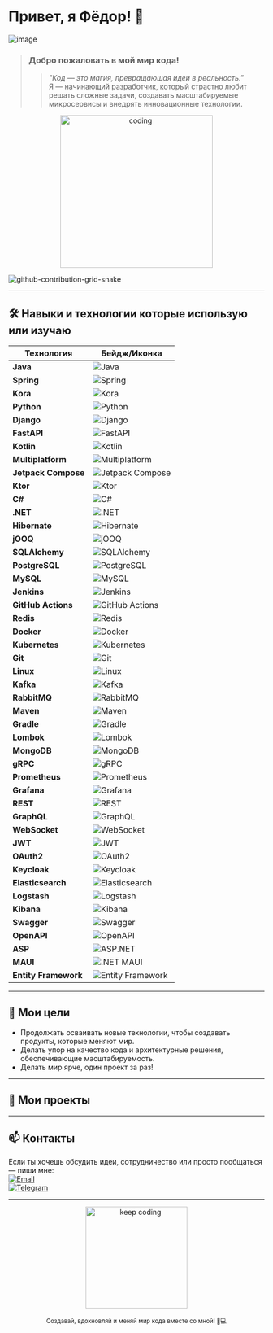 # Привет, я **Фёдор**! 👋
![image](https://github.com/user-attachments/assets/18f594b2-0b20-4cc7-8669-8a2b38dc2de5)

> ### Добро пожаловать в мой мир кода!
> > *"Код — это магия, превращающая идеи в реальность."*  
> Я — начинающий разработчик, который страстно любит решать сложные задачи, создавать масштабируемые микросервисы и внедрять инновационные технологии.   
> 

<div align="center">
  <img src="https://media.giphy.com/media/26BRuo6sLetdllPAQ/giphy.gif" alt="coding" width="300"/>
</div>

![github-contribution-grid-snake](https://user-images.githubusercontent.com/40397740/187086679-84d7cd96-4311-4454-b3c7-f44b47a2477c.svg)

---

## :hammer_and_wrench: Навыки и технологии которые использую или изучаю

| Технология           | Бейдж/Иконка |
|----------------------|--------------|
| **Java**             | ![Java](https://img.shields.io/badge/Java-ED8B00?style=for-the-badge&logo=java&logoColor=white) |
| **Spring**           | ![Spring](https://img.shields.io/badge/Spring-6DB33F?style=for-the-badge&logo=spring&logoColor=white) |
| **Kora**             | ![Kora](https://img.shields.io/badge/Kora-FF69B4?style=for-the-badge&logo=&logoColor=white) <!-- Кастомный бейдж для Kora --> |
| **Python**           | ![Python](https://img.shields.io/badge/Python-3776AB?style=for-the-badge&logo=python&logoColor=white) |
| **Django**           | ![Django](https://img.shields.io/badge/Django-092E20?style=for-the-badge&logo=django&logoColor=white) |
| **FastAPI**          | ![FastAPI](https://img.shields.io/badge/FastAPI-009688?style=for-the-badge&logo=fastapi&logoColor=white) |
| **Kotlin**           | ![Kotlin](https://img.shields.io/badge/Kotlin-0095D5?style=for-the-badge&logo=kotlin&logoColor=white) |
| **Multiplatform**    | ![Multiplatform](https://img.shields.io/badge/Multiplatform-FF1493?style=for-the-badge) <!-- Кастомный яркий бейдж --> |
| **Jetpack Compose**  | ![Jetpack Compose](https://img.shields.io/badge/JetpackCompose-4285F4?style=for-the-badge&logo=android&logoColor=white) |
| **Ktor**             | ![Ktor](https://img.shields.io/badge/Ktor-0A1E44?style=for-the-badge&logo=kotlin&logoColor=white) |
| **C#**               | ![C#](https://img.shields.io/badge/C%23-239120?style=for-the-badge&logo=csharp&logoColor=white) |
| **.NET**             | ![.NET](https://img.shields.io/badge/.NET-512BD4?style=for-the-badge&logo=.net&logoColor=white) |
| **Hibernate**        | ![Hibernate](https://img.shields.io/badge/Hibernate-59666C?style=for-the-badge&logo=hibernate&logoColor=white) |
| **jOOQ**             | ![jOOQ](https://img.shields.io/badge/jOOQ-009688?style=for-the-badge) |
| **SQLAlchemy**       | ![SQLAlchemy](https://img.shields.io/badge/SQLAlchemy-CC0000?style=for-the-badge) |
| **PostgreSQL**       | ![PostgreSQL](https://img.shields.io/badge/PostgreSQL-336791?style=for-the-badge&logo=postgresql&logoColor=white) |
| **MySQL**            | ![MySQL](https://img.shields.io/badge/MySQL-4479A1?style=for-the-badge&logo=mysql&logoColor=white) |
| **Jenkins**          | ![Jenkins](https://img.shields.io/badge/Jenkins-D24939?style=for-the-badge&logo=jenkins&logoColor=white) |
| **GitHub Actions**   | ![GitHub Actions](https://img.shields.io/badge/GitHub_Actions-2088FF?style=for-the-badge&logo=github&logoColor=white) |
| **Redis**            | ![Redis](https://img.shields.io/badge/Redis-DC382D?style=for-the-badge&logo=redis&logoColor=white) |
| **Docker**           | ![Docker](https://img.shields.io/badge/Docker-2496ED?style=for-the-badge&logo=docker&logoColor=white) |
| **Kubernetes**       | ![Kubernetes](https://img.shields.io/badge/Kubernetes-326CE5?style=for-the-badge&logo=kubernetes&logoColor=white) |
| **Git**              | ![Git](https://img.shields.io/badge/Git-F05032?style=for-the-badge&logo=git&logoColor=white) |
| **Linux**            | ![Linux](https://img.shields.io/badge/Linux-FCC624?style=for-the-badge&logo=linux&logoColor=black) |
| **Kafka**            | ![Kafka](https://img.shields.io/badge/Apache_Kafka-231F20?style=for-the-badge&logo=apachekafka&logoColor=white) |
| **RabbitMQ**         | ![RabbitMQ](https://img.shields.io/badge/RabbitMQ-FF6600?style=for-the-badge&logo=rabbitmq&logoColor=white) |
| **Maven**            | ![Maven](https://img.shields.io/badge/Maven-C71A36?style=for-the-badge&logo=apachemaven&logoColor=white) |
| **Gradle**           | ![Gradle](https://img.shields.io/badge/Gradle-02303A?style=for-the-badge&logo=gradle&logoColor=white) |
| **Lombok**           | ![Lombok](https://img.shields.io/badge/Lombok-FF4088?style=for-the-badge) |
| **MongoDB**          | ![MongoDB](https://img.shields.io/badge/MongoDB-47A248?style=for-the-badge&logo=mongodb&logoColor=white) |
| **gRPC**             | ![gRPC](https://img.shields.io/badge/gRPC-4285F4?style=for-the-badge&logo=grpc&logoColor=white) |
| **Prometheus**       | ![Prometheus](https://img.shields.io/badge/Prometheus-E6522C?style=for-the-badge&logo=prometheus&logoColor=white) |
| **Grafana**          | ![Grafana](https://img.shields.io/badge/Grafana-F46800?style=for-the-badge&logo=grafana&logoColor=white) |
| **REST**             | ![REST](https://img.shields.io/badge/REST-000000?style=for-the-badge) |
| **GraphQL**          | ![GraphQL](https://img.shields.io/badge/GraphQL-E10098?style=for-the-badge&logo=graphql&logoColor=white) |
| **WebSocket**        | ![WebSocket](https://img.shields.io/badge/WebSocket-010101?style=for-the-badge) |
| **JWT**              | ![JWT](https://img.shields.io/badge/JWT-000000?style=for-the-badge) |
| **OAuth2**           | ![OAuth2](https://img.shields.io/badge/OAuth2-4285F4?style=for-the-badge) |
| **Keycloak**         | ![Keycloak](https://img.shields.io/badge/Keycloak-003366?style=for-the-badge&logo=keycloak&logoColor=white) |
| **Elasticsearch**    | ![Elasticsearch](https://img.shields.io/badge/Elasticsearch-005571?style=for-the-badge&logo=elasticsearch&logoColor=white) |
| **Logstash**         | ![Logstash](https://img.shields.io/badge/Logstash-005571?style=for-the-badge&logo=logstash&logoColor=white) |
| **Kibana**           | ![Kibana](https://img.shields.io/badge/Kibana-005571?style=for-the-badge&logo=kibana&logoColor=white) |
| **Swagger**          | ![Swagger](https://img.shields.io/badge/Swagger-85EA2D?style=for-the-badge&logo=swagger&logoColor=white) |
| **OpenAPI**          | ![OpenAPI](https://img.shields.io/badge/OpenAPI-652B90?style=for-the-badge&logo=openapiinitiative&logoColor=white) |
| **ASP**              | ![ASP.NET](https://img.shields.io/badge/ASP.NET-512BD4?style=for-the-badge&logo=.net&logoColor=white) |
| **MAUI**             | ![.NET MAUI](https://img.shields.io/badge/.NET_MAUI-512BD4?style=for-the-badge&logo=.net&logoColor=white) |
| **Entity Framework** | ![Entity Framework](https://img.shields.io/badge/Entity_Framework-512BD4?style=for-the-badge&logo=.net&logoColor=white) |

---

## 🚀 Мои цели
- Продолжать осваивать новые технологии, чтобы создавать продукты, которые меняют мир.
- Делать упор на качество кода и архитектурные решения, обеспечивающие масштабируемость.
- Делать мир ярче, один проект за раз!

---

## 📂 Мои проекты

---

## 📫 Контакты

Если ты хочешь обсудить идеи, сотрудничество или просто пообщаться — пиши мне:  
[![Email](https://img.shields.io/badge/Email-D14836?style=for-the-badge&logo=gmail&logoColor=white)](mailto:fyoderb@gmail.com)  
[![Telegram](https://img.shields.io/badge/Telegram-2CA5E0?style=for-the-badge&logo=telegram&logoColor=white)](https://t.me/Gdbaron)

---

<div align="center">
  <img src="https://media.giphy.com/media/3o7abB06u9bNzA8lu8/giphy.gif" alt="keep coding" width="200"/>
  <br><br>
  <sub>Создавай, вдохновляй и меняй мир кода вместе со мной! 🚀💻</sub>
</div>
